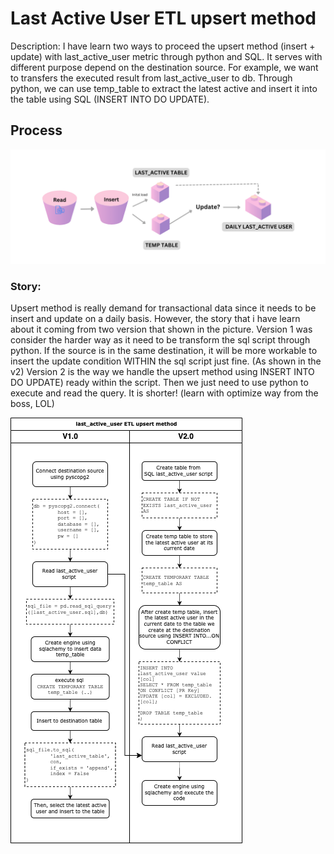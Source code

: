# Last Active User ETL upsert method

Description: 
I have learn two ways to proceed the upsert method (insert + update) with last_active_user metric through python and SQL. It serves with different purpose depend on the destination source. For example, we want to transfers the executed result from last_active_user to db. Through python, we can use temp_table to extract the latest active and insert it into the table using SQL (INSERT INTO DO UPDATE). 


## Process

![Logic flowchart](flow.png)

### Story:
Upsert method is really demand for transactional data since it needs to be insert and update on a daily basis. However, the story that i have learn about it coming from two version that shown in the picture. Version 1 was consider the harder way as it need to be transform the sql script through python. If the source is in the same destination, it will be more workable to insert the update condition WITHIN the sql script just fine. (As shown in the v2)
Version 2 is the way we handle the upsert method using INSERT INTO DO UPDATE) ready within the script. Then we just need to use python to execute and read the query. It is shorter! (learn with optimize way from the boss, LOL)


![flow](last_active_etl.drawio.png)


